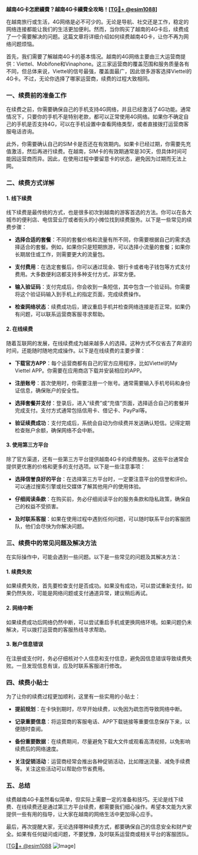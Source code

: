 **越南4G卡怎麽續費？越南4G卡續費全攻略！[[TG💪+ @esim1088](https://t.me/s/esim1088)]**

在越南旅行或生活，4G网络是必不可少的。无论是导航、社交还是工作，稳定的网络连接都能让我们的生活更加便利。然而，当你购买了越南的4G卡后，续费成了一个需要解决的问题。这篇文章将详细介绍如何续费越南4G卡，让你不再为网络问题烦恼。

首先，我们需要了解越南4G卡的基本情况。越南的4G网络主要由三大运营商提供：Viettel、Mobifone和Vinaphone。这三家运营商的覆盖范围和服务质量各有不同，但总体来说，Viettel的信号最强，覆盖面最广，因此很多游客选择Viettel的4G卡。不过，无论你选择了哪家运营商，续费的过程大致相同。

### **一、续费前的准备工作**

在续费之前，你需要确保自己的手机支持4G网络，并且已经激活了4G功能。通常情况下，只要你的手机不是特别老款，都可以正常使用4G网络。如果你不确定自己的手机是否支持4G，可以在手机设置中查看网络类型，或者直接拨打运营商客服电话咨询。

此外，你需要确认自己的SIM卡是否还在有效期内。如果卡已经过期，你需要先充值激活，然后再进行续费。在越南，SIM卡的有效期通常是30天，但具体时间可能因运营商而异。因此，在使用过程中要留意卡的状态，避免因为过期而无法上网。

### **二、续费方式详解**

#### **1. 线下续费**

线下续费是最传统的方式，也是很多初次到越南的游客首选的方法。你可以在各大城市的便利店、电信营业厅或者街头的小摊位找到续费服务。以下是一些常见的续费步骤：

- **选择合适的套餐**：不同的套餐价格和流量有所不同，你需要根据自己的需求选择适合的套餐。例如，如果你只是短期旅游，可以选择小流量的套餐；如果你长期居住或工作，则需要更大的流量包。
  
- **支付费用**：在选定套餐后，你可以通过现金、银行卡或者电子钱包等方式支付费用。大多数便利店都支持多种支付方式，非常方便。

- **输入验证码**：支付完成后，你会收到一条短信，其中包含一个验证码。你需要将这个验证码输入到手机上的指定页面，完成续费操作。

- **检查网络状态**：续费成功后，建议重启手机并检查网络连接是否正常。如果仍有问题，可以联系运营商客服寻求帮助。

#### **2. 在线续费**

随着互联网的发展，在线续费成为越来越多人的选择。这种方式不仅省去了奔波的时间，还能随时随地完成操作。以下是在线续费的主要步骤：

- **下载官方APP**：每个运营商都有自己的官方应用程序，比如Viettel的My Viettel APP。你需要在应用商店下载并安装相应的APP。

- **注册账号**：首次使用时，你需要注册一个账号。通常需要输入手机号码和身份证信息，确保账户的安全性。

- **选择套餐并支付**：登录后，进入“续费”或“充值”页面，选择适合自己的套餐并完成支付。支付方式通常包括信用卡、借记卡、PayPal等。

- **验证续费成功**：支付完成后，系统会自动为你续费并发送确认短信。记得定期检查账户余额，确保网络不会中断。

#### **3. 使用第三方平台**

除了官方渠道，还有一些第三方平台提供越南4G卡的续费服务。这些平台通常会提供更优惠的价格和更多的支付选项。以下是一些注意事项：

- **选择信誉良好的平台**：在选择第三方平台时，一定要注意平台的信誉和评价。可以通过搜索引擎或社交媒体了解其他用户的使用体验。

- **仔细阅读条款**：在购买前，务必仔细阅读平台的服务条款和隐私政策，确保自己的权益不受损害。

- **及时联系客服**：如果在使用过程中遇到任何问题，可以随时联系平台的客服团队，他们会尽快为你解决问题。

### **三、续费中的常见问题及解决方法**

在实际操作中，可能会遇到一些问题。以下是一些常见的问题及其解决方法：

#### **1. 续费失败**

如果续费失败，首先要检查支付是否成功。如果没有成功，可以尝试重新支付。如果仍然失败，可能是网络问题或支付通道异常，建议稍后再试。

#### **2. 网络中断**

如果续费成功后网络仍然中断，可以尝试重启手机或更换网络环境。如果问题仍未解决，可以拨打运营商的客服热线寻求帮助。

#### **3. 账户信息错误**

在注册或支付时，务必仔细核对个人信息和支付信息，避免因信息错误导致续费失败。一旦发现信息有误，应及时联系客服进行修改。

### **四、续费小贴士**

为了让你的续费过程更加顺利，这里有一些实用的小贴士：

- **提前规划**：在卡快到期时，尽早开始续费，以免因为疏忽而导致网络中断。

- **记录重要信息**：将运营商的客服电话、APP下载链接等重要信息保存下来，以便随时查阅。

- **备份重要数据**：在续费期间，尽量避免下载大文件或观看高清视频，以免影响续费后的网络速度。

- **关注促销活动**：运营商经常会推出各种促销活动，比如赠送流量、减免手续费等。关注这些活动可以帮助你节省费用。

### **五、总结**

续费越南4G卡虽然看似简单，但实际上需要一定的准备和技巧。无论是线下续费、在线续费还是通过第三方平台续费，都需要我们细心操作。希望本文能为大家提供一些有用的指导，让大家在越南的网络生活中更加得心应手。

最后，再次提醒大家，无论选择哪种续费方式，都要确保自己的信息安全和财产安全。如果有任何疑问或问题，不要犹豫，及时联系运营商或相关平台的客服团队。

[[TG💪+ @esim1088](https://t.me/s/esim1088) ![Image](https://i.postimg.cc/4NQfJmqS/Snipaste-2025-05-13-00-14-12.png)]